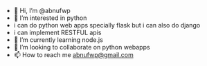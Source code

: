 - 👋 Hi, I’m @abnufwp
- 👀 I’m interested in python 
- i can do python web apps specially flask but i can also do django
- i can implement RESTFUL apis
- 🌱 I’m currently learning node.js
- 💞️ I’m looking to collaborate on python webapps
- 📫 How to reach me abnufwp@gmail.com

<!---
abnufwp/abnufwp is a ✨ special ✨ repository because its `README.md` (this file) appears on your GitHub profile.
You can click the Preview link to take a look at your changes.
--->
